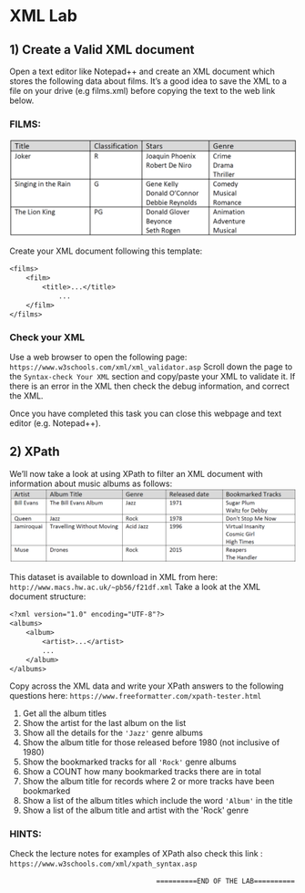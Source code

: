 # XML Lab

## 1) Create a Valid XML document

Open a text editor like Notepad++ and create an XML document which stores the following data about films. It’s a good idea to save the XML to a file on your drive (e.g films.xml) before copying the text to the web link below.

### FILMS:
  
![films-table](films-table.png)

Create your XML document following this template:

```<?xml version="1.0" encoding="UTF-8"?>
<films>
    <film>
    	<title>...</title>
		    ...
    </film>
</films>
```

### Check your XML

Use a web browser to open the following page: `https://www.w3schools.com/xml/xml_validator.asp` Scroll down the page to the `Syntax-check Your XML` section and copy/paste your XML to validate it. If there is an error in the XML then check the debug information, and correct the XML. 

Once you have completed this task you can close this webpage and text editor (e.g. Notepad++).

## 2) XPath

We’ll now take a look at using XPath to filter an XML document with information about music albums as follows:
![music-albums-table](music-albums-table.png)

This dataset is available to download in XML from here: `http://www.macs.hw.ac.uk/~pb56/f21df.xml` Take a look at the XML document structure:

```
<?xml version="1.0" encoding="UTF-8"?>
<albums>
    <album>
        <artist>...</artist>
        ...
    </album>
</albums>
```

Copy across the XML data and write your XPath answers to the following questions here: `https://www.freeformatter.com/xpath-tester.html`

1. Get all the album titles
2. Show the artist for the last album on the list
3. Show all the details for the `'Jazz'` genre albums
4. Show the album title for those released before 1980 (not inclusive of 1980)
5. Show the bookmarked tracks for all `'Rock'` genre albums
6. Show a COUNT how many bookmarked tracks there are in total
7. Show the album title for records where 2 or more tracks have been bookmarked
8. Show a list of the album titles which include the word `'Album'` in the title
9. Show a list of the album title and artist with the 'Rock' genre

### HINTS:

Check the lecture notes for examples of XPath also check this link :
`https://www.w3schools.com/xml/xpath_syntax.asp`

```
									==========END OF THE LAB==========
```
